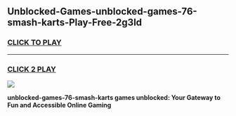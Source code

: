 
## Unblocked-Games-unblocked-games-76-smash-karts-Play-Free-2g3ld
<h3>
<a href="https://premium76.site?title=unblocked-games-76-smash-karts&ref=12A">CLICK TO PLAY</a></h3>
<hr>

<h3>
<a href="https://premium76.site?title=unblocked-games-76-smash-karts&ref=12A">CLICK 2 PLAY</a>
  
</h3>

<a href="https://premium76.site?title=unblocked-games-76-smash-karts&ref=12A"><img src="https://clearcache.store/games.png"></a>


**unblocked-games-76-smash-karts games unblocked: Your Gateway to Fun and Accessible Online Gaming**
